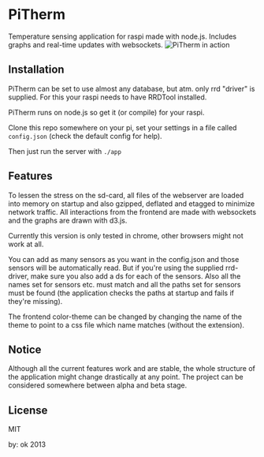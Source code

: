 PiTherm
=======

Temperature sensing application for raspi made with node.js. Includes graphs and real-time updates with websockets.
![PiTherm in action](http://julkinen.salaliitto.com/pitemp/pitemp.png "PiTherm in action")

Installation
------------
PiTherm can be set to use almost any database, but atm. only rrd "driver" is supplied. For this your raspi needs to have RRDTool installed.

PiTherm runs on node.js so get it (or compile) for your raspi.

Clone this repo somewhere on your pi, set your settings in a file called `config.json` (check the default config for help).

Then just run the server with `./app`


Features
--------
To lessen the stress on the sd-card, all files of the webserver are loaded into memory on startup and also gzipped, deflated and etagged to minimize network traffic. All interactions from the frontend are made with websockets and the graphs are drawn with d3.js.

Currently this version is only tested in chrome, other browsers might not work at all.

You can add as many sensors as you want in the config.json and those sensors will be automatically read. But if you're using the supplied rrd-driver, make sure you also add a ds for each of the sensors. Also all the names set for sensors etc. must match and all the paths set for sensors must be found (the application checks the paths at startup and fails if they're missing).

The frontend color-theme can be changed by changing the name of the theme to point to a css file which name matches (without the extension).

Notice
------
Although all the current features work and are stable, the whole structure of the application might change drastically at any point. The project can be considered somewhere between alpha and beta stage.

License
-------
MIT

by: ok 2013
